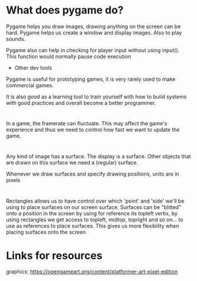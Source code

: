 # What does pygame do?

Pygame helps you draw images, drawing anything on the screen can be hard. Pygame helps us create a window and display images. Also to play sounds.

Pygame also can help in checking for player input without using input(). This function would normally pause code execution

+ Other dev tools

Pygame is useful for prototyping games, it is very rarely used to make commercial games.

It is also good as a learning tool to train yourself with how to build systems with good practices and overall become a better programmer.

# 

In a game, the framerate can fluctuate. This may affect the game's experience and thus we need to control how fast we want to update the game.

#

Any kind of image has a surface. The display is a surface. Other objects that are drawn on this surface we need a (regular) surface.

Whenever we draw surfaces and specify drawing positions, units are in pixels

#

Rectangles allows us to have control over which 'point' and 'side' we'll be using to place surfaces on our screen surface. Surfaces can be "blitted" onto a position in the screen by using for reference its topleft vertix, by using rectangles we get access to topleft, midtop, topright and so on... to use as references to place surfaces. This gives us more flexibility when placing surfaces onto the screen



# Links for resources

graphics: https://opengameart.org/content/platformer-art-pixel-edition 